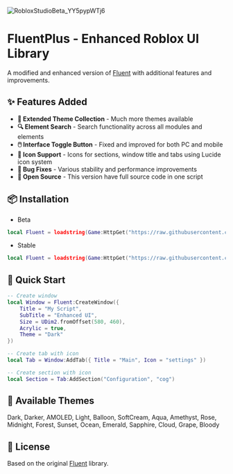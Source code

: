 ![RobloxStudioBeta_YY5pypWTj6](https://github.com/user-attachments/assets/2295f92b-feea-4119-9820-48d61324bc9a)
# FluentPlus - Enhanced Roblox UI Library

A modified and enhanced version of [Fluent](https://github.com/dawid-scripts/Fluent) with additional features and improvements.

## ✨ Features Added

- **🎨 Extended Theme Collection** - Much more themes available
- **🔍 Element Search** - Search functionality across all modules and elements  
- **🖱️ Interface Toggle Button** - Fixed and improved for both PC and mobile
- **🎯 Icon Support** - Icons for sections, window title and tabs using Lucide icon system
- **🐛 Bug Fixes** - Various stability and performance improvements
- **📃 Open Source** - This version have full source code in one script

## 📦 Installation

- Beta
```lua
local Fluent = loadstring(Game:HttpGet("https://raw.githubusercontent.com/discoart/FluentPlus/refs/heads/main/Beta.lua"))()
```

- Stable
```lua
local Fluent = loadstring(Game:HttpGet("https://raw.githubusercontent.com/discoart/FluentPlus/refs/heads/main/release.lua"))()
```

## 🚀 Quick Start

```lua
-- Create window
local Window = Fluent:CreateWindow({
    Title = "My Script",
    SubTitle = "Enhanced UI",
    Size = UDim2.fromOffset(580, 460),
    Acrylic = true,
    Theme = "Dark"
})

-- Create tab with icon
local Tab = Window:AddTab({ Title = "Main", Icon = "settings" })

-- Create section with icon
local Section = Tab:AddSection("Configuration", "cog")
```

## 🎨 Available Themes

Dark, Darker, AMOLED, Light, Balloon, SoftCream, Aqua, Amethyst, Rose, Midnight, Forest, Sunset, Ocean, Emerald, Sapphire, Cloud, Grape, Bloody

## 📄 License

Based on the original [Fluent](https://github.com/dawid-scripts/Fluent) library.
